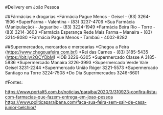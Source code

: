#Delivery em João Pessoa

##Fármácias e drogarias
*Fármácia Pague Menos - Geisel - (83) 3264-1506
*SuperFarma - Valentina - (83) 3237-4706
*Sua Farmácia (Manipulação) - Jaguaribe - (83) 3224-1949
*Farmácia Beira Rio – Torre - (83) 3214-3603
*Farmácia Esperança Rede Mais Farma – Manaíra - (83) 3214-8080
*Farmácia Pague Menos - Tambaú - 4002-8282

##Supermercados, mercardos e mercearias
*Chegou a Feira (https://www.chegouafeira.com.br/)
*Rei das Carnes - (83) 3185-5435 (https://bit.ly/2QCYDbM)
*IOB 3226-6305
*Supermercado Classe A 3185-5836
*Supermercado Manaíra 3226-3993
*Supermercado Verde Vale Geisel 3231-2244
*Supermercado União Róger 3221-5573
*Supermercado Santiago na Torre 3224-7508
*Do Dia Supermercados 3246-6601

#Fontes:

https://www.portalt5.com.br/noticias/paraiba/2020/3/310923-confira-lista-com-farmacias-que-fazem-entrega-em-joao-pessoa
https://www.politicaparaibana.com/faca-sua-feira-sem-sair-de-casa-junior-belchior/
